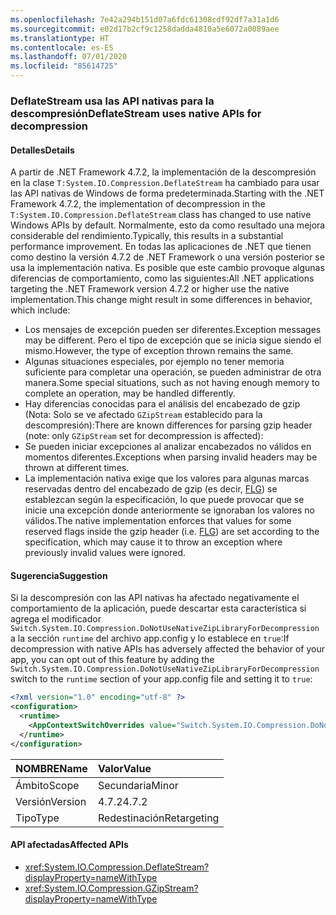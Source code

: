 ```yaml
---
ms.openlocfilehash: 7e42a294b151d07a6fdc61308cdf92df7a31a1d6
ms.sourcegitcommit: e02d17b2cf9c1258dadda4810a5e6072a0089aee
ms.translationtype: HT
ms.contentlocale: es-ES
ms.lasthandoff: 07/01/2020
ms.locfileid: "85614725"
---
```

### <a name="deflatestream-uses-native-apis-for-decompression"></a><span data-ttu-id="2ca95-101">DeflateStream usa las API nativas para la descompresión</span><span class="sxs-lookup"><span data-stu-id="2ca95-101">DeflateStream uses native APIs for decompression</span></span>

#### <a name="details"></a><span data-ttu-id="2ca95-102">Detalles</span><span class="sxs-lookup"><span data-stu-id="2ca95-102">Details</span></span>

<span data-ttu-id="2ca95-103">A partir de .NET Framework 4.7.2, la implementación de la descompresión en la clase `T:System.IO.Compression.DeflateStream` ha cambiado para usar las API nativas de Windows de forma predeterminada.</span><span class="sxs-lookup"><span data-stu-id="2ca95-103">Starting with the .NET Framework 4.7.2, the implementation of decompression in the `T:System.IO.Compression.DeflateStream` class has changed to use native Windows APIs by default.</span></span> <span data-ttu-id="2ca95-104">Normalmente, esto da como resultado una mejora considerable del rendimiento.</span><span class="sxs-lookup"><span data-stu-id="2ca95-104">Typically, this results in a substantial performance improvement.</span></span> <span data-ttu-id="2ca95-105">En todas las aplicaciones de .NET que tienen como destino la versión 4.7.2 de .NET Framework o una versión posterior se usa la implementación nativa. Es posible que este cambio provoque algunas diferencias de comportamiento, como las siguientes:</span><span class="sxs-lookup"><span data-stu-id="2ca95-105">All .NET applications targeting the .NET Framework version 4.7.2 or higher use the native implementation.This change might result in some differences in behavior, which include:</span></span>

- <span data-ttu-id="2ca95-106">Los mensajes de excepción pueden ser diferentes.</span><span class="sxs-lookup"><span data-stu-id="2ca95-106">Exception messages may be different.</span></span> <span data-ttu-id="2ca95-107">Pero el tipo de excepción que se inicia sigue siendo el mismo.</span><span class="sxs-lookup"><span data-stu-id="2ca95-107">However, the type of exception thrown remains the same.</span></span>
- <span data-ttu-id="2ca95-108">Algunas situaciones especiales, por ejemplo no tener memoria suficiente para completar una operación, se pueden administrar de otra manera.</span><span class="sxs-lookup"><span data-stu-id="2ca95-108">Some special situations, such as not having enough memory to complete an operation, may be handled differently.</span></span>
- <span data-ttu-id="2ca95-109">Hay diferencias conocidas para el análisis del encabezado de gzip (Nota: Solo se ve afectado `GZipStream` establecido para la descompresión):</span><span class="sxs-lookup"><span data-stu-id="2ca95-109">There are known differences for parsing gzip header (note: only `GZipStream` set for decompression is affected):</span></span>
- <span data-ttu-id="2ca95-110">Se pueden iniciar excepciones al analizar encabezados no válidos en momentos diferentes.</span><span class="sxs-lookup"><span data-stu-id="2ca95-110">Exceptions when parsing invalid headers may be thrown at different times.</span></span>
- <span data-ttu-id="2ca95-111">La implementación nativa exige que los valores para algunas marcas reservadas dentro del encabezado de gzip (es decir, [FLG](http://www.zlib.org/rfc-gzip.html#header-trailer)) se establezcan según la especificación, lo que puede provocar que se inicie una excepción donde anteriormente se ignoraban los valores no válidos.</span><span class="sxs-lookup"><span data-stu-id="2ca95-111">The native implementation enforces that values for some reserved flags inside the gzip header (i.e. [FLG](http://www.zlib.org/rfc-gzip.html#header-trailer)) are set according to the specification, which may cause it to throw an exception where previously invalid values were ignored.</span></span>

#### <a name="suggestion"></a><span data-ttu-id="2ca95-112">Sugerencia</span><span class="sxs-lookup"><span data-stu-id="2ca95-112">Suggestion</span></span>

<span data-ttu-id="2ca95-113">Si la descompresión con las API nativas ha afectado negativamente el comportamiento de la aplicación, puede descartar esta característica si agrega el modificador `Switch.System.IO.Compression.DoNotUseNativeZipLibraryForDecompression` a la sección `runtime` del archivo app.config y lo establece en `true`:</span><span class="sxs-lookup"><span data-stu-id="2ca95-113">If decompression with native APIs has adversely affected the behavior of your app, you can opt out of this feature by adding the `Switch.System.IO.Compression.DoNotUseNativeZipLibraryForDecompression` switch to the `runtime` section of your app.config file and setting it to `true`:</span></span>

```xml
<?xml version="1.0" encoding="utf-8" ?>
<configuration>
  <runtime>
    <AppContextSwitchOverrides value="Switch.System.IO.Compression.DoNotUseNativeZipLibraryForDecompression=true" />
  </runtime>
</configuration>
```

| <span data-ttu-id="2ca95-114">NOMBRE</span><span class="sxs-lookup"><span data-stu-id="2ca95-114">Name</span></span>    | <span data-ttu-id="2ca95-115">Valor</span><span class="sxs-lookup"><span data-stu-id="2ca95-115">Value</span></span>       |
|:--------|:------------|
| <span data-ttu-id="2ca95-116">Ámbito</span><span class="sxs-lookup"><span data-stu-id="2ca95-116">Scope</span></span>   | <span data-ttu-id="2ca95-117">Secundaria</span><span class="sxs-lookup"><span data-stu-id="2ca95-117">Minor</span></span>       |
| <span data-ttu-id="2ca95-118">Versión</span><span class="sxs-lookup"><span data-stu-id="2ca95-118">Version</span></span> | <span data-ttu-id="2ca95-119">4.7.2</span><span class="sxs-lookup"><span data-stu-id="2ca95-119">4.7.2</span></span>       |
| <span data-ttu-id="2ca95-120">Tipo</span><span class="sxs-lookup"><span data-stu-id="2ca95-120">Type</span></span>    | <span data-ttu-id="2ca95-121">Redestinación</span><span class="sxs-lookup"><span data-stu-id="2ca95-121">Retargeting</span></span> |

#### <a name="affected-apis"></a><span data-ttu-id="2ca95-122">API afectadas</span><span class="sxs-lookup"><span data-stu-id="2ca95-122">Affected APIs</span></span>

- <xref:System.IO.Compression.DeflateStream?displayProperty=nameWithType>
- <xref:System.IO.Compression.GZipStream?displayProperty=nameWithType>
